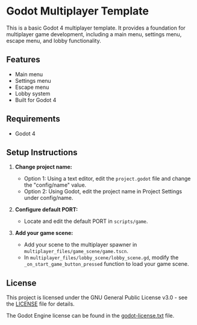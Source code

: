 # Godot Multiplayer Template

This is a basic Godot 4 multiplayer template. It provides a foundation for multiplayer game development, including a main menu, settings menu, escape menu, and lobby functionality.

## Features

- Main menu
- Settings menu
- Escape menu
- Lobby system
- Built for Godot 4

## Requirements

- Godot 4

## Setup Instructions

1. **Change project name:**
   - Option 1: Using a text editor, edit the `project.godot` file and change the "config/name" value.
   - Option 2: Using Godot, edit the project name in Project Settings under config/name.

2. **Configure default PORT:**
   - Locate and edit the default PORT in `scripts/game`.

3. **Add your game scene:**
   - Add your scene to the multiplayer spawner in `multiplayer_files/game_scene/game.tscn`.
   - In `multiplayer_files/lobby_scene/lobby_scene.gd`, modify the `_on_start_game_button_pressed` function to load your game scene.

## License

This project is licensed under the GNU General Public License v3.0 - see the [LICENSE](LICENSE) file for details.

The Godot Engine license can be found in the [godot-license.txt](godot-license) file.